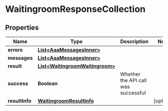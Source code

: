 

# WaitingroomResponseCollection


## Properties

| Name | Type | Description | Notes |
|------------ | ------------- | ------------- | -------------|
|**errors** | [**List&lt;AaaMessagesInner&gt;**](AaaMessagesInner.md) |  |  |
|**messages** | [**List&lt;AaaMessagesInner&gt;**](AaaMessagesInner.md) |  |  |
|**result** | [**List&lt;WaitingroomWaitingroom&gt;**](WaitingroomWaitingroom.md) |  |  |
|**success** | **Boolean** | Whether the API call was successful |  |
|**resultInfo** | [**WaitingroomResultInfo**](WaitingroomResultInfo.md) |  |  [optional] |



